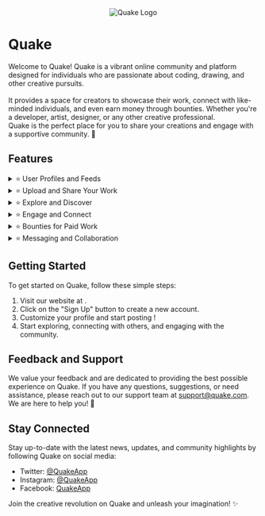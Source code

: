 <div align="center">
  <img src="https://cdn.discordapp.com/attachments/1096673366485782588/1117772388327768134/quakelogo.png" alt="Quake Logo">
</div>

# Quake

Welcome to Quake! Quake is a vibrant online community and platform designed for individuals who are passionate about coding, drawing, and other creative pursuits. </br> </br>
It provides a space for creators to showcase their work, connect with like-minded individuals, and even earn money through bounties. Whether you're a developer, artist, designer, or any other creative professional. </br>
Quake is the perfect place for you to share your creations and engage with a supportive community. 🚀

## Features

<details>
<summary>⭐ User Profiles and Feeds</summary>

Every user on Quake gets a unique profile that serves as their creative portfolio. You can customize your profile, add a profile picture, and provide a bio to showcase your skills and interests. The feed allows you to discover and engage with the latest creations from people you follow.
</details>

<details>
<summary>⭐ Upload and Share Your Work</summary>

Quake makes it easy to upload and share your creative projects. Whether you've developed a new software application, painted a beautiful artwork, or designed a stunning website, you can showcase your work to the Quake community. Share your projects with a detailed description, images, or even videos to provide a complete experience for your audience.
</details>

<details>
<summary>⭐ Explore and Discover</summary>

Discover amazing creations and talent across various creative fields. Quake offers a robust search feature to find specific types of projects or creators. You can explore different categories, tags, or even follow specific hashtags to stay up-to-date with the latest trends in your area of interest.
</details>

<details>
<summary>⭐ Engage and Connect</summary>

Quake fosters a supportive community where creators can engage with each other. Like, comment, and share projects to provide feedback and encouragement to fellow creators. You can also follow your favorite creators and receive notifications when they upload new content or participate in discussions.
</details>

<details>
<summary>⭐ Bounties for Paid Work</summary>

Quake recognizes the value of creativity and allows creators to earn money for their work through bounties. Users can post bounties, specifying the type of project they need assistance with and the reward they are willing to offer. Other users can then submit their work for consideration, and if selected, receive payment for their contributions.
</details>

<details>
<summary>⭐ Messaging and Collaboration</summary>

Connect and collaborate with other creators through Quake's messaging system. You can initiate private conversations, discuss project ideas, and even form teams to work on larger projects together. Quake provides a seamless platform for communication and collaboration within the creative community.
</details>

## Getting Started

To get started on Quake, follow these simple steps:

1. Visit our website at []().
2. Click on the "Sign Up" button to create a new account.
3. Customize your profile and start posting !
4. Start exploring, connecting with others, and engaging with the community.

## Feedback and Support

We value your feedback and are dedicated to providing the best possible experience on Quake. If you have any questions, suggestions, or need assistance, please reach out to our support team at [support@quake.com](). We are here to help you! 🙌

## Stay Connected

Stay up-to-date with the latest news, updates, and community highlights by following Quake on social media:

- Twitter: [@QuakeApp]()
- Instagram: [@QuakeApp]()
- Facebook: [QuakeApp]()

Join the creative revolution on Quake and unleash your imagination! ✨
